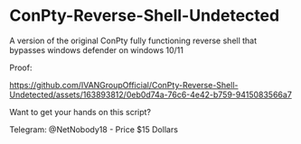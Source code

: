 # ConPty-Reverse-Shell-Undetected
A version of the original ConPty fully functioning reverse shell that bypasses windows defender on windows 10/11






Proof:


https://github.com/IVANGroupOfficial/ConPty-Reverse-Shell-Undetected/assets/163893812/0eb0d74a-76c6-4e42-b759-9415083566a7


Want to get your hands on this script?

Telegram: @NetNobody18 - Price $15 Dollars

